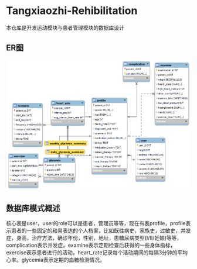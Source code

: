 # Tangxiaozhi-Rehibilitation
本仓库是开发运动模块与患者管理模块的数据库设计

## ER图

![ER](assets/ER.png)

## 数据库模式概述	

​	核心表是user，user的role可以是患者，管理员等等，现在有表profile，profile表示患者的一些固定的和易表达的个人档案，比如既往病史，家族史，过敏史，并发症，身高，治疗方法，确诊年份，性别，地址，患糖尿病类型(I/II/妊娠)等等，complication表示并发症。examine表示定期检查后获得的一些身体指标，exercise表示患者进行的活动，heart_rate记录每个活动期间的每隔3分钟的平均心率。glycemia表示定期的血糖检测情况。

